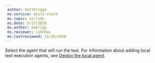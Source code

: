 ```yaml
---
 author: mattbriggs
 ms.service: azure-stack
 ms.topic: include
 ms.date: 5/27/2020
 ms.author: mabrigg
 ms.reviewer: johnhas
 ms.lastreviewed: 11/26/2018
---
```


Select the agent that will run the test. For information about adding local test execution agents, see [Deploy the local agent](../azure-stack-vaas-local-agent.md).